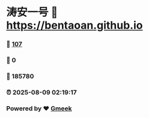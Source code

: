 # 涛安一号 :link: https://bentaoan.github.io 
### :page_facing_up: [107](https://bentaoan.github.io/tag.html) 
### :speech_balloon: 0 
### :hibiscus: 185780 
### :alarm_clock: 2025-08-09 02:19:17 
### Powered by :heart: [Gmeek](https://github.com/Meekdai/Gmeek)
